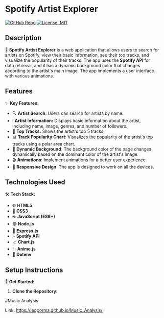 # Spotify Artist Explorer

[![GitHub Repo](https://img.shields.io/badge/GitHub-Repo-blue?logo=github)](https://github.com/your-username/spotify-artist-explorer)
[![License: MIT](https://img.shields.io/badge/License-MIT-yellow.svg)](https://opensource.org/licenses/MIT)

## Description

🎤 **Spotify Artist Explorer** is a web application that allows users to search for artists on Spotify, view their basic information, see their top tracks, and visualize the popularity of their tracks. The app uses the **Spotify API** for data retrieval, and it has a dynamic background color that changes according to the artist's main image. The app implements a user interface with various animations.

## Features

✨ **Key Features:**

-   🔍 **Artist Search:** Users can search for artists by name.
-   ℹ️ **Artist Information:** Displays basic information about the artist, including name, image, genres, and number of followers.
-   🎵 **Top Tracks:** Shows the artist's top 5 tracks.
-   📊 **Track Popularity Chart:** Visualizes the popularity of the artist's top tracks using a polar area chart.
-   🎨 **Dynamic Background:** The background color of the page changes dynamically based on the dominant color of the artist's image.
-   🎬 **Animations:** Implement animations for a better user experience.
- 📱 **Responsive Design**: The app is designed to work on all the devices.

## Technologies Used

🛠️ **Tech Stack:**

-   🌐 **HTML5**
-   🎨 **CSS3**
-   ☕ **JavaScript (ES6+)**
-   🟢 **Node.js**
-   🚀 **Express.js**
-   🎶 **Spotify API**
-   📈 **Chart.js**
-   ✨ **Anime.js**
- 🔑 **Dotenv**

## Setup Instructions

🚀 **Get Started:**

1.  **Clone the Repository:**

#Music Analysis

Link: https://leoporma.github.io/Music_Analysis/
